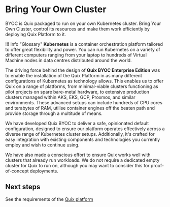 # Bring Your Own Cluster

BYOC is Quix packaged to run on your own Kubernetes cluster. Bring Your Own Cluster, control its resources and make them work efficiently by deploying Quix Platform to it.

!!! Info "Glossary"
    **Kubernetes** is a container orchestration platform tailored to offer great flexibility and power. You can run Kubernetes on a variety of different computers ranging from your laptop to hundreds of Virtual Machine nodes in data centres distributed around the world.

The driving force behind the design of **Quix BYOC Enterprise Edition** was to enable the installation of the Quix Platform in as many different configurations of Kubernetes as technology allows. This enables us to offer Quix on a range of platforms, from minimal-viable clusters functioning as pilot projects on spare bare-metal hardware, to extensive production clusters managed within AKS, EKS, GCP, Proxmox, and similar environments. These advanced setups can include hundreds of CPU cores and terabytes of RAM, utilise container engines off the beaten path and provide storage through a multitude of means.

We have developed Quix BYOC to deliver a safe, opinionated default configuration, designed to ensure our platform operates effectively across a diverse range of Kubernetes cluster setups. Additionally, it's crafted for easy integration with existing components and technologies you currently employ and wish to continue using.

We have also made a conscious effort to ensure Quix works well with clusters that already run workloads. We do not require a dedicated empty cluster for Quix to run on, although you may want to consider this for proof-of-concept deployments.



## Next steps

See the requirements of the [Quix platform](requirements.md)
